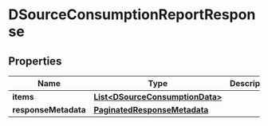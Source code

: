 

# DSourceConsumptionReportResponse


## Properties

Name | Type | Description | Notes
------------ | ------------- | ------------- | -------------
**items** | [**List&lt;DSourceConsumptionData&gt;**](DSourceConsumptionData.md) |  |  [optional]
**responseMetadata** | [**PaginatedResponseMetadata**](PaginatedResponseMetadata.md) |  |  [optional]



